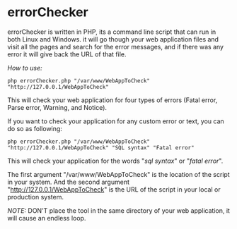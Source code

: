 errorChecker
============

errorChecker is written in PHP, its a command line script that can run in both Linux and Windows. it will go though your web application files and visit all the pages and search for the error messages, and if there was any error it will give back the URL of that file.

*How to use:*
```
php errorChecker.php "/var/www/WebAppToCheck" "http://127.0.0.1/WebAppToCheck"
```
This will check your web application for four types of errors (Fatal error, Parse error, Warning, and Notice).

If you want to check your application for any custom error or text, you can do so as following:
```
php errorChecker.php "/var/www/WebAppToCheck" "http://127.0.0.1/WebAppToCheck" "SQL syntax" "Fatal error"
```
This will check your application for the words "*sql syntax*" or "*fatal error*".

The first argument "/var/www/WebAppToCheck" is the location of the script in your system.
And the second argument "http://127.0.0.1/WebAppToCheck" is the URL of the script in your local or production system.

*NOTE:* DON'T place the tool in the same directory of your web application, it will cause an endless loop.
